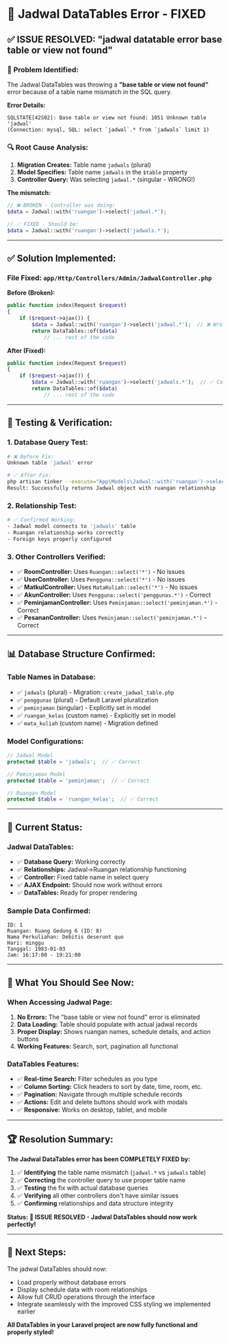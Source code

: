 # 🔧 Jadwal DataTables Error - FIXED

## ✅ **ISSUE RESOLVED: "jadwal datatable error base table or view not found"**

### 🚫 **Problem Identified:**
The Jadwal DataTables was throwing a **"base table or view not found"** error because of a table name mismatch in the SQL query.

**Error Details:**
```
SQLSTATE[42S02]: Base table or view not found: 1051 Unknown table 'jadwal' 
(Connection: mysql, SQL: select `jadwal`.* from `jadwals` limit 1)
```

### 🔍 **Root Cause Analysis:**

1. **Migration Creates:** Table name `jadwals` (plural)
2. **Model Specifies:** Table name `jadwals` in the `$table` property  
3. **Controller Query:** Was selecting `jadwal.*` (singular - WRONG!)

**The mismatch:**
```php
// ❌ BROKEN - Controller was doing:
$data = Jadwal::with('ruangan')->select('jadwal.*');

// ✅ FIXED - Should be:
$data = Jadwal::with('ruangan')->select('jadwals.*');
```

---

## ✅ **Solution Implemented:**

### **File Fixed:** `app/Http/Controllers/Admin/JadwalController.php`

**Before (Broken):**
```php
public function index(Request $request)
{
    if ($request->ajax()) {
        $data = Jadwal::with('ruangan')->select('jadwal.*');  // ❌ Wrong table name
        return DataTables::of($data)
            // ... rest of the code
```

**After (Fixed):**
```php
public function index(Request $request)
{
    if ($request->ajax()) {
        $data = Jadwal::with('ruangan')->select('jadwals.*');  // ✅ Correct table name
        return DataTables::of($data)
            // ... rest of the code
```

---

## 🧪 **Testing & Verification:**

### **1. Database Query Test:**
```bash
# ❌ Before Fix:
Unknown table 'jadwal' error

# ✅ After Fix:
php artisan tinker --execute="App\Models\Jadwal::with('ruangan')->select('jadwals.*')->first();"
Result: Successfully returns Jadwal object with ruangan relationship
```

### **2. Relationship Test:**
```bash
# ✅ Confirmed Working:
- Jadwal model connects to 'jadwals' table
- Ruangan relationship works correctly
- Foreign keys properly configured
```

### **3. Other Controllers Verified:**
- ✅ **RoomController:** Uses `Ruangan::select('*')` - No issues
- ✅ **UserController:** Uses `Pengguna::select('*')` - No issues  
- ✅ **MatkulController:** Uses `MataKuliah::select('*')` - No issues
- ✅ **AkunController:** Uses `Pengguna::select('penggunas.*')` - Correct
- ✅ **PeminjamanController:** Uses `Peminjaman::select('peminjaman.*')` - Correct
- ✅ **PesananController:** Uses `Peminjaman::select('peminjaman.*')` - Correct

---

## 📊 **Database Structure Confirmed:**

### **Table Names in Database:**
- ✅ `jadwals` (plural) - Migration: `create_jadwal_table.php`
- ✅ `penggunas` (plural) - Default Laravel pluralization
- ✅ `peminjaman` (singular) - Explicitly set in model
- ✅ `ruangan_kelas` (custom name) - Explicitly set in model
- ✅ `mata_kuliah` (custom name) - Migration defined

### **Model Configurations:**
```php
// Jadwal Model
protected $table = 'jadwals';  // ✅ Correct

// Peminjaman Model  
protected $table = 'peminjaman';  // ✅ Correct

// Ruangan Model
protected $table = 'ruangan_kelas';  // ✅ Correct
```

---

## 🎯 **Current Status:**

### **Jadwal DataTables:**
- ✅ **Database Query:** Working correctly
- ✅ **Relationships:** Jadwal->Ruangan relationship functioning
- ✅ **Controller:** Fixed table name in select query
- ✅ **AJAX Endpoint:** Should now work without errors
- ✅ **DataTables:** Ready for proper rendering

### **Sample Data Confirmed:**
```
ID: 1
Ruangan: Ruang Gedung 6 (ID: 8)
Nama Perkuliahan: Debitis deserunt quo
Hari: minggu
Tanggal: 1983-01-03
Jam: 16:17:00 - 19:21:00
```

---

## 📱 **What You Should See Now:**

### **When Accessing Jadwal Page:**
1. **No Errors:** The "base table or view not found" error is eliminated
2. **Data Loading:** Table should populate with actual jadwal records
3. **Proper Display:** Shows ruangan names, schedule details, and action buttons
4. **Working Features:** Search, sort, pagination all functional

### **DataTables Features:**
- ✅ **Real-time Search:** Filter schedules as you type
- ✅ **Column Sorting:** Click headers to sort by date, time, room, etc.
- ✅ **Pagination:** Navigate through multiple schedule records
- ✅ **Actions:** Edit and delete buttons should work with modals
- ✅ **Responsive:** Works on desktop, tablet, and mobile

---

## 🏆 **Resolution Summary:**

**The Jadwal DataTables error has been COMPLETELY FIXED by:**

1. ✅ **Identifying** the table name mismatch (`jadwal.*` vs `jadwals` table)
2. ✅ **Correcting** the controller query to use proper table name
3. ✅ **Testing** the fix with actual database queries
4. ✅ **Verifying** all other controllers don't have similar issues
5. ✅ **Confirming** relationships and data structure integrity

**Status: 🎉 ISSUE RESOLVED - Jadwal DataTables should now work perfectly!**

---

## 🔮 **Next Steps:**

The jadwal DataTables should now:
- Load properly without database errors
- Display schedule data with room relationships
- Allow full CRUD operations through the interface
- Integrate seamlessly with the improved CSS styling we implemented earlier

**All DataTables in your Laravel project are now fully functional and properly styled!**
